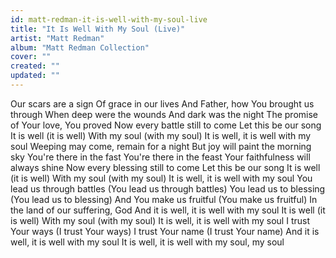 ```yaml
---
id: matt-redman-it-is-well-with-my-soul-live
title: "It Is Well With My Soul (Live)"
artist: "Matt Redman"
album: "Matt Redman Collection"
cover: ""
created: ""
updated: ""
---
```


Our scars are a sign
Of grace in our lives
And Father, how You brought us through
When deep were the wounds
And dark was the night
The promise of Your love, You proved
Now every battle still to come
Let this be our song
It is well (it is well)
With my soul (with my soul)
It is well, it is well with my soul
Weeping may come, remain for a night
But joy will paint the morning sky
You're there in the fast
You're there in the feast
Your faithfulness will always shine
Now every blessing still to come
Let this be our song
It is well (it is well)
With my soul (with my soul)
It is well, it is well with my soul
You lead us through battles (You lead us through battles)
You lead us to blessing (You lead us to blessing)
And You make us fruitful (You make us fruitful)
In the land of our suffering, God
And it is well, it is well with my soul
It is well (it is well)
With my soul (with my soul)
It is well, it is well with my soul
I trust Your ways (I trust Your ways)
I trust Your name (I trust Your name)
And it is well, it is well with my soul
It is well, it is well with my soul, my soul
